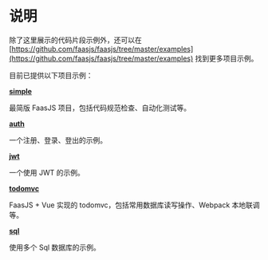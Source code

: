 # 说明

除了这里展示的代码片段示例外，还可以在 [https://github.com/faasjs/faasjs/tree/master/examples](https://github.com/faasjs/faasjs/tree/master/examples) 找到更多项目示例。

目前已提供以下项目示例：

[**simple**](https://github.com/faasjs/faasjs/tree/master/examples/simple)

最简版 FaasJS 项目，包括代码规范检查、自动化测试等。

[**auth**](https://github.com/faasjs/faasjs/tree/master/examples/auth)

一个注册、登录、登出的示例。

[**jwt**](https://github.com/faasjs/faasjs/tree/master/examples/jwt)

一个使用 JWT 的示例。

[**todomvc**](https://github.com/faasjs/faasjs/tree/master/examples/todomvc)

FaasJS + Vue 实现的 todomvc，包括常用数据库读写操作、Webpack 本地联调等。

[**sql**](https://github.com/faasjs/faasjs/tree/master/examples/sql)

使用多个 Sql 数据库的示例。
